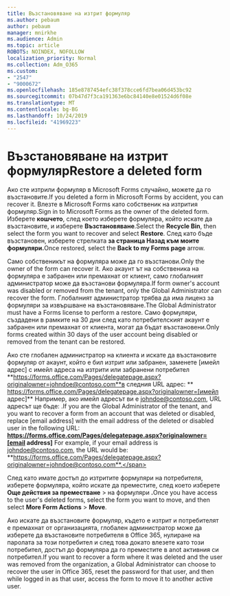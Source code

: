 ```yaml
---
title: Възстановяване на изтрит формуляр
ms.author: pebaum
author: pebaum
manager: mnirkhe
ms.audience: Admin
ms.topic: article
ROBOTS: NOINDEX, NOFOLLOW
localization_priority: Normal
ms.collection: Adm_O365
ms.custom:
- "2547"
- "9000672"
ms.openlocfilehash: 185e8787454efc38f378cce6fd7bea06d453bc92
ms.sourcegitcommit: 07b47d7f3ca191363e6bc84140e8e01524d6f08e
ms.translationtype: MT
ms.contentlocale: bg-BG
ms.lasthandoff: 10/24/2019
ms.locfileid: "41969223"
---
```

# <a name="restore-a-deleted-form"></a><span data-ttu-id="8af96-102">Възстановяване на изтрит формуляр</span><span class="sxs-lookup"><span data-stu-id="8af96-102">Restore a deleted form</span></span>

<span data-ttu-id="8af96-103">Ако сте изтрили формуляр в Microsoft Forms случайно, можете да го възстановите.</span><span class="sxs-lookup"><span data-stu-id="8af96-103">If you deleted a form in Microsoft Forms by accident, you can recover it.</span></span> <span data-ttu-id="8af96-104">Влезте в Microsoft Forms като собственик на изтрития формуляр.</span><span class="sxs-lookup"><span data-stu-id="8af96-104">Sign in to Microsoft Forms as the owner of the deleted form.</span></span> <span data-ttu-id="8af96-105">Изберете **кошчето**, след което изберете формуляра, който искате да възстановите, и изберете **Възстановяване**.</span><span class="sxs-lookup"><span data-stu-id="8af96-105">Select the **Recycle Bin**, then select the form you want to recover and select **Restore**.</span></span> <span data-ttu-id="8af96-106">След като бъде възстановен, изберете стрелката **за страница Назад към моите формуляри.**</span><span class="sxs-lookup"><span data-stu-id="8af96-106">Once restored, select the **Back to my Forms page** arrow.</span></span>

<span data-ttu-id="8af96-107">Само собственикът на формуляра може да го възстанови.</span><span class="sxs-lookup"><span data-stu-id="8af96-107">Only the owner of the form can recover it.</span></span> <span data-ttu-id="8af96-108">Ако акаунт ът на собственика на формуляра е забранен или премахнат от клиент, само глобалният администратор може да възстанови формуляра.</span><span class="sxs-lookup"><span data-stu-id="8af96-108">If form owner's account was disabled or removed from the tenant, only the Global Administrator can recover the form.</span></span> <span data-ttu-id="8af96-109">Глобалният администратор трябва да има лиценз за формуляри за извършване на възстановяване.</span><span class="sxs-lookup"><span data-stu-id="8af96-109">The Global Administrator must have a Forms license to perform a restore.</span></span> <span data-ttu-id="8af96-110">Само формуляри, създадени в рамките на 30 дни след като потребителският акаунт е забранен или премахнат от клиента, могат да бъдат възстановени.</span><span class="sxs-lookup"><span data-stu-id="8af96-110">Only forms created within 30 days of the user account being disabled or removed from the tenant can be restored.</span></span>

<span data-ttu-id="8af96-111">Ако сте глобален администратор на клиента и искате да възстановите формуляр от акаунт, който е бил изтрит или забранен, заменете [имейл адрес] с имейл адреса на изтрити или забранени потребител **https://forms.office.com/Pages/delegatepage.aspx?originalowner=johndoe@contoso.com**в следния URL адрес: \*\* https://forms.office.com/Pages/delegatepage.aspx?originalowner=[имейл адрес]\*\* Например, ако имейл адресът ви е johndoe@contoso.com, URL адресът ще бъде: .</span><span class="sxs-lookup"><span data-stu-id="8af96-111">If you are the Global Administrator of the tenant, and you want to recover a form from an account that was deleted or disabled, replace [email address] with the email address of the deleted or disabled user in the following URL: **https://forms.office.com/Pages/delegatepage.aspx?originalowner=[email address]** For example, if your email address is johndoe@contoso.com, the URL would be: **https://forms.office.com/Pages/delegatepage.aspx?originalowner=johndoe@contoso.com**.</span></span> 

<span data-ttu-id="8af96-112">След като имате достъп до изтритите формуляри на потребителя, изберете формуляра, който искате да преместите, след което изберете **Още действия за преместване** > на формуляри **.**</span><span class="sxs-lookup"><span data-stu-id="8af96-112">Once you have access to the user's deleted forms, select the form you want to move, and then select **More Form Actions** > **Move**.</span></span>

<span data-ttu-id="8af96-113">Ако искате да възстановите формуляр, където е изтрит и потребителят е премахнат от организацията, глобален администратор може да изберете да възстановите потребителя в Office 365, нулиране на паролата за този потребител и след това докато влезете като този потребител, достъп до формуляра да го преместите в anot активния си потребител.</span><span class="sxs-lookup"><span data-stu-id="8af96-113">If you want to recover a form where it was deleted and the user was removed from the organization, a Global Administrator can choose to recover the user in Office 365, reset the password for that user, and then while logged in as that user, access the form to move it to another active user.</span></span> 